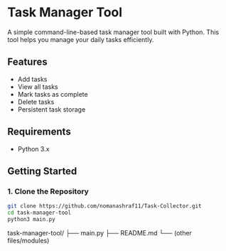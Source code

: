 # Task Manager Tool

A simple command-line-based task manager tool built with Python. This tool helps you manage your daily tasks efficiently.

## Features

- Add tasks
- View all tasks
- Mark tasks as complete
- Delete tasks
- Persistent task storage

## Requirements

- Python 3.x

## Getting Started

### 1. Clone the Repository

```bash
git clone https://github.com/nomanashraf11/Task-Collector.git
cd task-manager-tool
python3 main.py
```

task-manager-tool/
├── main.py
├── README.md
└── (other files/modules)
